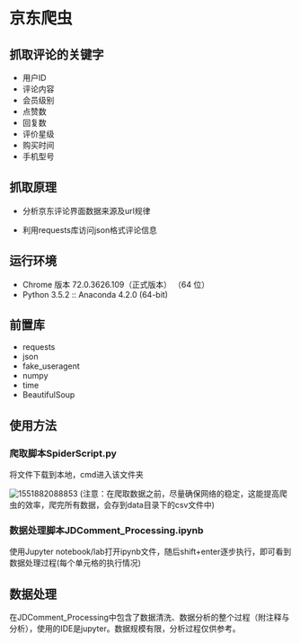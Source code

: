 # 京东爬虫

## 抓取评论的关键字

* 用户ID
* 评论内容
* 会员级别
* 点赞数
* 回复数
* 评价星级
* 购买时间
* 手机型号

## 抓取原理

* 分析京东评论界面数据来源及url规律

* 利用requests库访问json格式评论信息

## 运行环境

* Chrome 版本 72.0.3626.109（正式版本） （64 位）
* Python 3.5.2 :: Anaconda 4.2.0 (64-bit)

## 前置库

* requests
* json
* fake_useragent
* numpy
* time
* BeautifulSoup

## 使用方法
### 爬取脚本SpiderScript.py
将文件下载到本地，cmd进入该文件夹

![1551882088853](https://github.com/YuleZhang/JDComment_Spider/blob/master/picture/Snipaste_2019-03-06_22-22-48.PNG) 
(注意：在爬取数据之前，尽量确保网络的稳定，这能提高爬虫的效率，爬完所有数据，会存到data目录下的csv文件中)

### 数据处理脚本JDComment_Processing.ipynb
使用Jupyter notebook/lab打开ipynb文件，随后shift+enter逐步执行，即可看到数据处理过程(每个单元格的执行情况)

## 数据处理

在JDComment_Processing中包含了数据清洗、数据分析的整个过程（附注释与分析），使用的IDE是jupyter。数据规模有限，分析过程仅供参考。